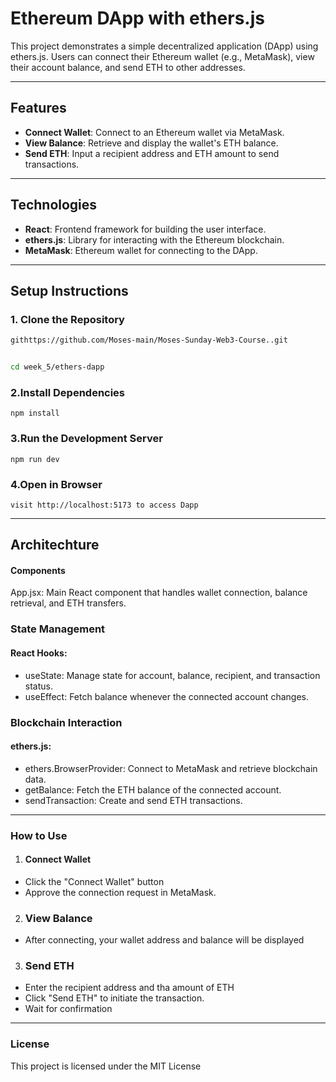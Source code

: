 # Ethereum DApp with ethers.js

This project demonstrates a simple decentralized application (DApp) using ethers.js. Users can connect their Ethereum wallet (e.g., MetaMask), view their account balance, and send ETH to other addresses.

---

## Features
- **Connect Wallet**: Connect to an Ethereum wallet via MetaMask.
- **View Balance**: Retrieve and display the wallet's ETH balance.
- **Send ETH**: Input a recipient address and ETH amount to send transactions.

---

## Technologies
- **React**: Frontend framework for building the user interface.
- **ethers.js**: Library for interacting with the Ethereum blockchain.
- **MetaMask**: Ethereum wallet for connecting to the DApp.

---

## Setup Instructions

### 1. Clone the Repository
```bash
githttps://github.com/Moses-main/Moses-Sunday-Web3-Course..git


cd week_5/ethers-dapp
```


### 2.Install Dependencies

``npm install``

### 3.Run the Development Server

``npm run dev``


### 4.Open in Browser
```
visit http://localhost:5173 to access Dapp
```

---
## Architechture
#### Components

App.jsx: Main React component that handles wallet connection, balance retrieval, and ETH transfers.

### State Management

#### React Hooks:
- useState: Manage state for account, balance, recipient, and transaction status.
- useEffect: Fetch balance whenever the connected account changes.

### Blockchain Interaction

#### ethers.js:
- ethers.BrowserProvider: Connect to MetaMask and retrieve blockchain data.
- getBalance: Fetch the ETH balance of the connected account.
- sendTransaction: Create and send ETH transactions.

---
### How to Use
1. #### Connect Wallet
- Click the "Connect Wallet" button
- Approve the connection request in MetaMask.
2. ### View Balance
- After connecting, your wallet address and balance will be displayed
3. ### Send ETH
- Enter the recipient address and tha amount of ETH
- Click "Send ETH" to initiate the transaction.
- Wait for confirmation



---
### License

This project is licensed under the MIT License